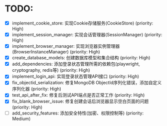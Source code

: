 # TODO:

- [x] implement_cookie_store: 实现Cookie存储服务(CookieStore) (priority: High)
- [x] implement_session_manager: 实现会话管理器(SessionManager) (priority: High)
- [x] implement_browser_manager: 实现浏览器实例管理器(BrowserInstanceManager) (priority: High)
- [x] create_database_models: 创建数据库模型和集合结构 (priority: High)
- [x] add_dependencies: 添加登录状态管理所需的依赖包(playwright, cryptography, redis等) (priority: High)
- [x] implement_login_api: 实现登录状态管理API接口 (priority: High)
- [x] fix_objectid_serialization: 修复MongoDB ObjectId序列化错误，添加自定义序列化器 (priority: High)
- [x] test_api_after_fix: 修复后测试API端点是否正常工作 (priority: High)
- [x] fix_blank_browser_issue: 修复创建会话后浏览器显示空白页面的问题 (priority: High)
- [ ] add_security_features: 添加安全特性(加密、权限控制等) (priority: Medium)
